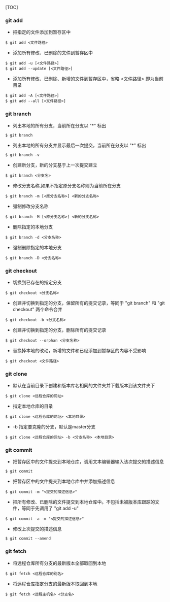 
[TOC]
### git add
- 把指定的文件添加到暂存区中
```
$ git add <文件路径>
```
- 添加所有修改、已删除的文件到暂存区中
```
$ git add -u [<文件路径>]
$ git add --update [<文件路径>]
```
- 添加所有修改、已删除、新增的文件到暂存区中，省略 <文件路径> 即为当前目录
```
$ git add -A [<文件路径>]
$ git add --all [<文件路径>]
```
### git branch
- 列出本地的所有分支，当前所在分支以 "*" 标出
```
$ git branch
```
- 列出本地的所有分支并显示最后一次提交，当前所在分支以 "*" 标出
```
$ git branch -v
```
- 创建新分支，新的分支基于上一次提交建立
```
$ git branch <分支名>
```
- 修改分支名称,如果不指定原分支名称则为当前所在分支
```
$ git branch -m [<原分支名称>] <新的分支名称>
```
- 强制修改分支名称
```
$ git branch -M [<原分支名称>] <新的分支名称>
```
- 删除指定的本地分支
```
$ git branch -d <分支名称>
```
- 强制删除指定的本地分支
```
$ git branch -D <分支名称>
```
### git checkout
- 切换到已存在的指定分支
```
$ git checkout <分支名称>
```
- 创建并切换到指定的分支，保留所有的提交记录，等同于 "git branch" 和 "git checkout" 两个命令合并
```
$ git checkout -b <分支名称>
```
- 创建并切换到指定的分支，删除所有的提交记录
```
$ git checkout --orphan <分支名称>
```
- 替换掉本地的改动，新增的文件和已经添加到暂存区的内容不受影响
```
$ git checkout <文件路径>
```

### git clone
- 默认在当前目录下创建和版本库名相同的文件夹并下载版本到该文件夹下
```
$ git clone <远程仓库的网址>
```
- 指定本地仓库的目录
```
$ git clone <远程仓库的网址> <本地目录>
```
- -b 指定要克隆的分支，默认是master分支
```
$ git clone <远程仓库的网址> -b <分支名称> <本地目录>
```

### git commit
- 把暂存区中的文件提交到本地仓库，调用文本编辑器输入该次提交的描述信息
```
$ git commit
```
- 把暂存区中的文件提交到本地仓库中并添加描述信息
```
$ git commit -m "<提交的描述信息>"
```
- 把所有修改、已删除的文件提交到本地仓库中。不包括未被版本库跟踪的文件，等同于先调用了 "git add -u"
```
$ git commit -a -m "<提交的描述信息>"
```
- 修改上次提交的描述信息
```
$ git commit --amend
```

### git fetch
- 将远程仓库所有分支的最新版本全部取回到本地
```
$ git fetch <远程仓库的别名>
```
- 将远程仓库指定分支的最新版本取回到本地
```
$ git fetch <远程主机名> <分支名>
```